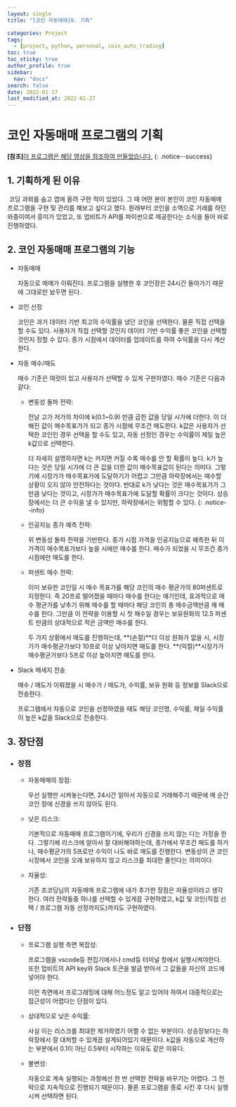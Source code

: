 ```yaml
---
layout: single
title: "[코인 자동매매]0. 기획"

categories: Project
tags: 
  - [project, python, personal, coin_auto_trading]
toc: true
toc_sticky: true
author_profile: true  
sidebar:
  nav: "docs"
search: false
date: 2022-01-27
last_modified_at: 2022-01-27
---
```




# 코인 자동매매 프로그램의 기획

**[참조]**[이 프로그램은 해당 영상을 참조하여 만들었습니다.](https://www.youtube.com/watch?v=WgXOFtDD6XU&t=2s)
{: .notice--success} 

## 1. 기획하게 된 이유

​	코딩 과외를 숨고 앱에 올려 구한 적이 있었다. 그 때 어떤 분이 본인이 코인 자동매매 프로그램을 구현 및 관리를 해보고 싶다고 했다. 원래부터 코인을 소액으로 거래를 하던 와중이여서 흥미가 있었고, 또 업비트가 API를 파이썬으로 제공한다는 소식을 들어 바로 진행하였다.



## 2. 코인 자동매매 프로그램의 기능



- 자동매매

  자동으로 매매가 이뤄진다. 프로그램을 실행한 후 코인장은 24시간 돌아가기 때문에 그대로만 놨두면 된다.

- 코인 선정

  코인은 과거 데이터 기반 최고의 수익률을 냈던 코인을 선택한다. 물론 직접 선택을 할 수도 있다. 사용자가 직접 선택할 것인지 데이터 기반 수익률 좋은 코인을 선택할 것인지 정할 수 있다. 종가 시점에서 데이터를 업데이트를 하여 수익률을 다시 계산한다.

- 자동 매수/매도

  매수 기준은 여럿이 있고 사용자가 선택할 수 있게 구현하였다. 매수 기준은 다음과 같다:

  - 변동성 돌파 전략:

    전날 고가 저가의 차이에 k(0.1~0.9) 만큼 곱한 값을 당일 시가에 더한다. 이 더해진 값이 매수목표가가 되고 종가 시점에 무조건 매도한다. k값은 사용자가 선택한 코인인 경우 선택을 할 수도 있고, 자동 선정인 경우는 수익률이 제일 높은 k값으로 선택한다.

    더 자세히 설명하자면 k는 커지면 커질 수록 매수를 안 할 확률이 높다. k가 높다는 것은 당일 시가에 더 큰 값을 더한 값이 매수목표값이 된다는 의미다. 그렇기에 시장가가 매수목표가에 도달하기가 어렵고 그만큼 하락장에서는 매수할 상황이 오지 않아 안전하다는 것이다.  반대로 k가 낮다는 것은 매수목표가가 그만큼 낮다는 것이고, 시장가가 매수목표가에 도달할 확률이 크다는 것이다. 상승장에서는 더 큰 수익을 낼 수 있지만, 하락장에서는 위험할 수 있다.
    {: .notice--info}

  - 인공지능 종가 예측 전략:

    위 변동성 돌파 전략을 기반한다. 종가 시점 가격을 인공지능으로 예측한 뒤 이 가격이 매수목표가보다 높을 시에만 매수를 한다. 매수가 되었을 시 무조건 종가 시점에만 매도를 한다.

  - 퍼센트 매수 전략:

    이미 보유한 코인일 시 매수 목표가를 해당 코인의 매수 평균가의 80퍼센트로 지정한다. 즉 20프로 떨어졌을 때마다 매수를 한다는 얘기인데, 효과적으로 매수 평균가를 낮추기 위해 매수를 할 때마다 해당 코인의 총 매수금액만큼 재 매수를 한다. 그만큼 이 전략을 이용할 시 첫 매수일 경우는 보유원화의 12.5 퍼센트 만큼의 상대적으로 적은 금액만 매수를 한다.

    두 가지 상황에서 매도를 진행하는데,  **(손절)**더 이상 원화가 없을 시, 시장가가 매수평균가보다 10프로 이상 낮아지면 매도를 한다. **(익절)**시장가가 매수평균가보다 5프로 이상 높아지면 매도를 한다.

    

- Slack 메세지 전송

  매수 / 매도가 이뤄졌을 시 매수가 / 매도가, 수익률, 보유 원화 등 정보를 Slack으로 전송한다.

  프로그램에서 자동으로 코인을 선정하였을 때도 해당 코인명, 수익률, 제일 수익률이 높은 k값을 Slack으로 전송한다.



## 3. 장단점

- ### **장점**

  - 자동매매의 장점:

    우선 실행만 시켜놓는다면, 24시간 알아서 자동으로 거래해주기 때문에 매 순간 코인 장에 신경을 쓰지 않아도 된다.

  - 낮은 리스크:

    기본적으로 자동매매 프로그램이기에, 우리가 신경을 쓰지 않는 다는 가정을 한다. 그렇기에 리스크에 알아서 잘 대비해야하는데, 종가에서 무조건 매도를 하거나, 매수평균가의 5프로만 수익이 나도 바로 매도를 진행한다. 변동성이 큰 코인 시장에서 코인을 오래 보유하지 않고 리스크를 최대한 줄인다는 의미이다.

  - 자율성:

    기존 조코딩님의 자동매매 프로그램에 내가 추가한 장점은 자율성이라고 생각한다. 여러 전략들중 하나를 선택할 수 있게끔 구현하였고,  k값 및 코인(직접 선택 / 프로그램 자동 선정까지도)까지도 구현하였다. 

  

- ### **단점**

  - 프로그램 실행 측면 복잡성:

    프로그램을 vscode등 편집기에서나 cmd등 터미널 창에서 실행시켜야한다. 또한 업비트의 API key와 Slack 토큰을 발급 받아서 그 값들을 자신의 코드에 넣어야 한다. 

    이런 측면에서 프로그래밍에 대해 어느정도 알고 있어야 하여서 대중적으로는 접근성이 어렵다는 단점이 있다.

  - 상대적으로 낮은 수익률:

    사실 이는 리스크를 최대한 제거하였기 어쩔 수 없는 부분이다. 상승장보다는 하락장에서 잘 대처할 수 있게끔 설계되어있기 때문이다. k값을 자동으로 계산하는 부분에서 0.1이 아닌 0.5부터 시작하는 이유도 같은 이유다. 
    
  - 불변성:
  
    자동으로 계속 실행되는 과정에선 한 번 선택한 전략을 바꾸기는 어렵다. 그 전략으로 지속적으로 진행되기 때문이다. 물론 프로그램을 종료 시킨 후 다시 실행시켜 선택하면 된다. 

### 			

